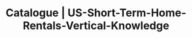 ---
layout: dataset
title: Catalogue | US-Short-Term-Home-Rentals-Vertical-Knowledge
data:
  topics:
    - travel
    - b2c
    - timeline
  challenges: []
  resources:
    - type: data
  references: []
  id: US-Short-Term-Home-Rentals-Vertical-Knowledge
  sharing: alliance
  tags: 'home-rentals, vertical-knowledge'
  licence: VK (Open Source)
  createdAt: '2017-03-01'
  updatedAt: '2020-07-16'
  update_frequency: quarterly
  title: US Short Term Home Rentals
  url: 'Available upon request. '
  author: Vertical Knowledge
  author_email: customer-support@vk.ai
  maintainer: Vertical Knowledge
  maintainer_email: customer-support@vk.ai
  description: "Since March of 2017, Vertical Knowledge has tracked key metrics of pricing, availability, and review data for US properties from Airbnb. The data provides insights into pricing trends, geography, availability, and user sentiment on a quarterly basis.\r\n\r\nThis data set is useful in understanding the supply and demand of short-term rental market in addition to providing pricing and availability. Used in conjunction with other travel data, this data can be used to understand the demand for short term rentals relative to hotels and the broader health of the travel industry."
  json: 'Available upon request. '

---
